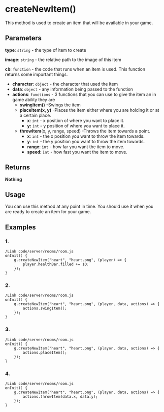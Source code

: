 # createNewItem()

This method is used to create an item that will be available in your game.

## Parameters

**type**: `string` - the type of item to create

**image**: `string` - the relative path to the image of this item

**cb**: `function` - the code that runs when an item is used. This function returns some important things.

- **character**: `object` - the character that used the item
- **data**: `object` - any information being passed to the function
- **actions**: `functions` - 3 functions that you can use to give the item an in game ability they are
  - **swingItem()**
    -Swings the item
  - **placeItem(x, y)**
    -Places the item either where you are holding it or at a certain place.
    - **x**: `int` - x position of where you want to place it.
    - **y:** `int` - y position of where you want to place it.
  - **throwItem**(x, y, range, speed)
    -Throws the item towards a point.
    - **x**: `int` - the x position you want to throw the item towards.
    - **y**: `int` - the y position you want to throw the item towards.
    - **range**: `int` - how far you want the item to move.
    - **speed**: `int` - how fast you want the item to move.

## Returns

**Nothing**

## Usage

You can use this method at any point in time. You should use it when you are ready to create an item for your game.

## Examples

### 1.

```
/Link code/server/rooms/room.js
onInit() {
	g.createNewItem("heart", "heart.png", (player) => {
		player.healthBar.filled += 10;
	});
}
```

### 2.

```
/Link code/server/rooms/room.js
onInit() {
	g.createNewItem("heart", "heart.png", (player, data, actions) => {
		actions.swingItem();
	});
}
```

### 3.

```
/Link code/server/rooms/room.js
onInit() {
	g.createNewItem("heart", "heart.png", (player, data, actions) => {
		actions.placeItem();
	});
}
```

### 4.

```
/Link code/server/rooms/room.js
onInit() {
	g.createNewItem("heart", "heart.png", (player, data, actions) => {
		actions.throwItem(data.x, data.y);
	});
}
```
